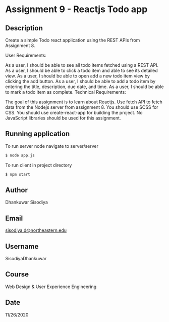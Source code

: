 # Assignment 9  - Reactjs Todo app <br />
## Description <br />
Create a simple Todo react application using the REST APIs from Assignment 8. 

User Requirements:

As a user, I should be able to see all todo items fetched using a REST API.
As a user, I should be able to click a todo item and able to see its detailed view.
As a user, I should be able to open add a new todo item view by clicking the add button.
As a user, I should be able to add a todo item by entering the title, description, due date, and time.
As a user, I should be able to mark a todo item as complete.
Technical Requirements:

The goal of this assignment is to learn about Reactjs.
Use fetch API to fetch data from the Nodejs server from assignment 8.
You should use SCSS for CSS.
You should use create-react-app for building the project.
No JavaScript libraries should be used for this assignment.

## Running application 
To run server node navigate to server/server
```bash
$ node app.js
```

To run client in project directory
```bash
$ npm start
```

## Author <br />
Dhankuwar Sisodiya 
## Email <br />
sisodiya.d@northeastern.edu 
## Username <br />
SisodiyaDhankuwar 
## Course <br />
Web Design & User Experience Engineering 
## Date <br />
11/26/2020